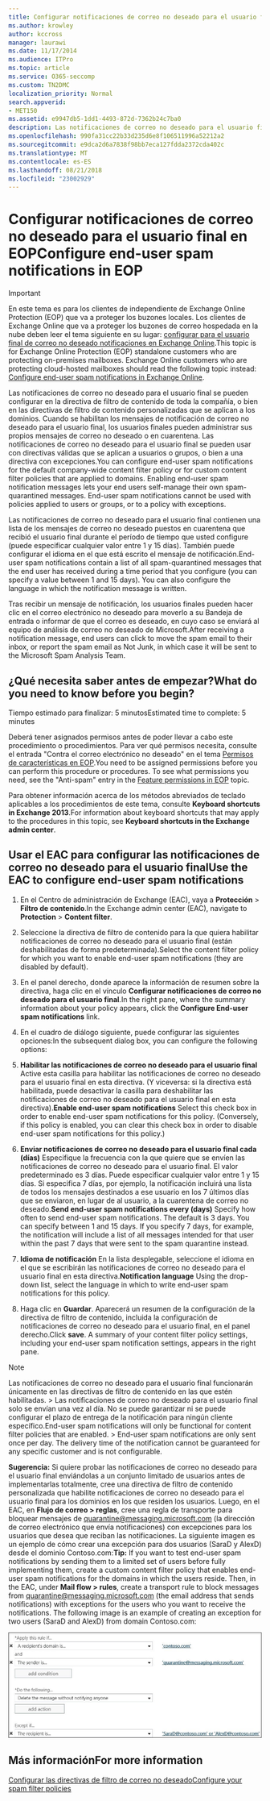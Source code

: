 ```yaml
---
title: Configurar notificaciones de correo no deseado para el usuario final en EOP
ms.author: krowley
author: kccross
manager: laurawi
ms.date: 11/17/2014
ms.audience: ITPro
ms.topic: article
ms.service: O365-seccomp
ms.custom: TN2DMC
localization_priority: Normal
search.appverid:
- MET150
ms.assetid: e9947db5-1dd1-4493-872d-7362b24c7ba0
description: Las notificaciones de correo no deseado para el usuario final se pueden configurar en la directiva de filtro de contenido de toda la compañía, o bien en las directivas de filtro de contenido personalizadas que se aplican a los dominios.
ms.openlocfilehash: 990fa31cc22b33d235d6e8f106511996a52212a2
ms.sourcegitcommit: e9dca2d6a7838f98bb7eca127fdda2372cda402c
ms.translationtype: MT
ms.contentlocale: es-ES
ms.lasthandoff: 08/21/2018
ms.locfileid: "23002929"
---
```

# <a name="configure-end-user-spam-notifications-in-eop"></a><span data-ttu-id="b0f7c-103">Configurar notificaciones de correo no deseado para el usuario final en EOP</span><span class="sxs-lookup"><span data-stu-id="b0f7c-103">Configure end-user spam notifications in EOP</span></span>
  
> [!IMPORTANT]
> <span data-ttu-id="b0f7c-p101">En este tema es para los clientes de independiente de Exchange Online Protection (EOP) que va a proteger los buzones locales. Los clientes de Exchange Online que va a proteger los buzones de correo hospedada en la nube deben leer el tema siguiente en su lugar: [configurar para el usuario final de correo no deseado notificaciones en Exchange Online](configure-end-user-spam-notifications-in-exchange-online.md).</span><span class="sxs-lookup"><span data-stu-id="b0f7c-p101">This topic is for Exchange Online Protection (EOP) standalone customers who are protecting on-premises mailboxes. Exchange Online customers who are protecting cloud-hosted mailboxes should read the following topic instead: [Configure end-user spam notifications in Exchange Online](configure-end-user-spam-notifications-in-exchange-online.md).</span></span> 
  
<span data-ttu-id="b0f7c-p102">Las notificaciones de correo no deseado para el usuario final se pueden configurar en la directiva de filtro de contenido de toda la compañía, o bien en las directivas de filtro de contenido personalizadas que se aplican a los dominios. Cuando se habilitan los mensajes de notificación de correo no deseado para el usuario final, los usuarios finales pueden administrar sus propios mensajes de correo no deseado o en cuarentena. Las notificaciones de correo no deseado para el usuario final se pueden usar con directivas válidas que se aplican a usuarios o grupos, o bien a una directiva con excepciones.</span><span class="sxs-lookup"><span data-stu-id="b0f7c-p102">You can configure end-user spam notifications for the default company-wide content filter policy or for custom content filter policies that are applied to domains. Enabling end-user spam notification messages lets your end users self-manage their own spam-quarantined messages. End-user spam notifications cannot be used with policies applied to users or groups, or to a policy with exceptions.</span></span>
  
<span data-ttu-id="b0f7c-p103">Las notificaciones de correo no deseado para el usuario final contienen una lista de los mensajes de correo no deseado puestos en cuarentena que recibió el usuario final durante el período de tiempo que usted configure (puede especificar cualquier valor entre 1 y 15 días). También puede configurar el idioma en el que está escrito el mensaje de notificación.</span><span class="sxs-lookup"><span data-stu-id="b0f7c-p103">End-user spam notifications contain a list of all spam-quarantined messages that the end user has received during a time period that you configure (you can specify a value between 1 and 15 days). You can also configure the language in which the notification message is written.</span></span>
  
<span data-ttu-id="b0f7c-111">Tras recibir un mensaje de notificación, los usuarios finales pueden hacer clic en el correo electrónico no deseado para moverlo a su Bandeja de entrada o informar de que el correo es deseado, en cuyo caso se enviará al equipo de análisis de correo no deseado de Microsoft.</span><span class="sxs-lookup"><span data-stu-id="b0f7c-111">After receiving a notification message, end users can click to move the spam email to their inbox, or report the spam email as Not Junk, in which case it will be sent to the Microsoft Spam Analysis Team.</span></span>
  
## <a name="what-do-you-need-to-know-before-you-begin"></a><span data-ttu-id="b0f7c-112">¿Qué necesita saber antes de empezar?</span><span class="sxs-lookup"><span data-stu-id="b0f7c-112">What do you need to know before you begin?</span></span>
<span data-ttu-id="b0f7c-113"><a name="sectionSection0"> </a></span><span class="sxs-lookup"><span data-stu-id="b0f7c-113"></span></span>

<span data-ttu-id="b0f7c-114">Tiempo estimado para finalizar: 5 minutos</span><span class="sxs-lookup"><span data-stu-id="b0f7c-114">Estimated time to complete: 5 minutes</span></span>
  
<span data-ttu-id="b0f7c-p104">Deberá tener asignados permisos antes de poder llevar a cabo este procedimiento o procedimientos. Para ver qué permisos necesita, consulte el entrada "Contra el correo electrónico no deseado" en el tema [Permisos de características en EOP](eop/feature-permissions-in-eop.md).</span><span class="sxs-lookup"><span data-stu-id="b0f7c-p104">You need to be assigned permissions before you can perform this procedure or procedures. To see what permissions you need, see the "Anti-spam" entry in the [Feature permissions in EOP](eop/feature-permissions-in-eop.md) topic.</span></span> 
  
<span data-ttu-id="b0f7c-117">Para obtener información acerca de los métodos abreviados de teclado aplicables a los procedimientos de este tema, consulte **Keyboard shortcuts in Exchange 2013**.</span><span class="sxs-lookup"><span data-stu-id="b0f7c-117">For information about keyboard shortcuts that may apply to the procedures in this topic, see **Keyboard shortcuts in the Exchange admin center**.</span></span>
  
## <a name="use-the-eac-to-configure-end-user-spam-notifications"></a><span data-ttu-id="b0f7c-118">Usar el EAC para configurar las notificaciones de correo no deseado para el usuario final</span><span class="sxs-lookup"><span data-stu-id="b0f7c-118">Use the EAC to configure end-user spam notifications</span></span>

1. <span data-ttu-id="b0f7c-119">En el Centro de administración de Exchange (EAC), vaya a **Protección** \> **Filtro de contenido**.</span><span class="sxs-lookup"><span data-stu-id="b0f7c-119">In the Exchange admin center (EAC), navigate to **Protection** \> **Content filter**.</span></span>
    
2. <span data-ttu-id="b0f7c-120">Seleccione la directiva de filtro de contenido para la que quiera habilitar notificaciones de correo no deseado para el usuario final (están deshabilitadas de forma predeterminada).</span><span class="sxs-lookup"><span data-stu-id="b0f7c-120">Select the content filter policy for which you want to enable end-user spam notifications (they are disabled by default).</span></span>
    
3. <span data-ttu-id="b0f7c-121">En el panel derecho, donde aparece la información de resumen sobre la directiva, haga clic en el vínculo **Configurar notificaciones de correo no deseado para el usuario final**.</span><span class="sxs-lookup"><span data-stu-id="b0f7c-121">In the right pane, where the summary information about your policy appears, click the **Configure End-user spam notifications** link.</span></span> 
    
4. <span data-ttu-id="b0f7c-122">En el cuadro de diálogo siguiente, puede configurar las siguientes opciones:</span><span class="sxs-lookup"><span data-stu-id="b0f7c-122">In the subsequent dialog box, you can configure the following options:</span></span>
    
1. <span data-ttu-id="b0f7c-p105">**Habilitar las notificaciones de correo no deseado para el usuario final** Active esta casilla para habilitar las notificaciones de correo no deseado para el usuario final en esta directiva. (Y viceversa: si la directiva está habilitada, puede desactivar la casilla para deshabilitar las notificaciones de correo no deseado para el usuario final en esta directiva).</span><span class="sxs-lookup"><span data-stu-id="b0f7c-p105">**Enable end-user spam notifications** Select this check box in order to enable end-user spam notifications for this policy. (Conversely, if this policy is enabled, you can clear this check box in order to disable end-user spam notifications for this policy.)</span></span> 
    
2. <span data-ttu-id="b0f7c-p106">**Enviar notificaciones de correo no deseado para el usuario final cada (días)** Especifique la frecuencia con la que quiere que se envíen las notificaciones de correo no deseado para el usuario final. El valor predeterminado es 3 días. Puede especificar cualquier valor entre 1 y 15 días. Si especifica 7 días, por ejemplo, la notificación incluirá una lista de todos los mensajes destinados a ese usuario en los 7 últimos días que se enviaron, en lugar de al usuario, a la cuarentena de correo no deseado.</span><span class="sxs-lookup"><span data-stu-id="b0f7c-p106">**Send end-user spam notifications every (days)** Specify how often to send end-user spam notifications. The default is 3 days. You can specify between 1 and 15 days. If you specify 7 days, for example, the notification will include a list of all messages intended for that user within the past 7 days that were sent to the spam quarantine instead.</span></span> 
    
3. <span data-ttu-id="b0f7c-129">**Idioma de notificación** En la lista desplegable, seleccione el idioma en el que se escribirán las notificaciones de correo no deseado para el usuario final en esta directiva.</span><span class="sxs-lookup"><span data-stu-id="b0f7c-129">**Notification language** Using the drop-down list, select the language in which to write end-user spam notifications for this policy.</span></span> 
    
5. <span data-ttu-id="b0f7c-p107">Haga clic en **Guardar**. Aparecerá un resumen de la configuración de la directiva de filtro de contenido, incluida la configuración de notificaciones de correo no deseado para el usuario final, en el panel derecho.</span><span class="sxs-lookup"><span data-stu-id="b0f7c-p107">Click **save**. A summary of your content filter policy settings, including your end-user spam notification settings, appears in the right pane.</span></span>
    
> [!NOTE]
>  <span data-ttu-id="b0f7c-p108">Las notificaciones de correo no deseado para el usuario final funcionarán únicamente en las directivas de filtro de contenido en las que estén habilitadas. >  Las notificaciones de correo no deseado para el usuario final solo se envían una vez al día. No se puede garantizar ni se puede configurar el plazo de entrega de la notificación para ningún cliente específico.</span><span class="sxs-lookup"><span data-stu-id="b0f7c-p108">End-user spam notifications will only be functional for content filter policies that are enabled. >  End-user spam notifications are only sent once per day. The delivery time of the notification cannot be guaranteed for any specific customer and is not configurable.</span></span> 
  
 <span data-ttu-id="b0f7c-p109">**Sugerencia:** Si quiere probar las notificaciones de correo no deseado para el usuario final enviándolas a un conjunto limitado de usuarios antes de implementarlas totalmente, cree una directiva de filtro de contenido personalizada que habilite notificaciones de correo no deseado para el usuario final para los dominios en los que residen los usuarios. Luego, en el EAC, en **Flujo de correo \> reglas**, cree una regla de transporte para bloquear mensajes de quarantine@messaging.microsoft.com (la dirección de correo electrónico que envía notificaciones) con excepciones para los usuarios que desea que reciban las notificaciones. La siguiente imagen es un ejemplo de cómo crear una excepción para dos usuarios (SaraD y AlexD) desde el dominio Contoso.com:</span><span class="sxs-lookup"><span data-stu-id="b0f7c-p109">**Tip:** If you want to test end-user spam notifications by sending them to a limited set of users before fully implementing them, create a custom content filter policy that enables end-user spam notifications for the domains in which the users reside. Then, in the EAC, under **Mail flow \> rules**, create a transport rule to block messages from quarantine@messaging.microsoft.com (the email address that sends notifications) with exceptions for the users who you want to receive the notifications. The following image is an example of creating an exception for two users (SaraD and AlexD) from domain Contoso.com:</span></span> 
  
![Regla de transporte para probar las notificaciones de correo no deseado de usuario final](media/EOP-ESN-testspecificusers.jpg)
  
## <a name="for-more-information"></a><span data-ttu-id="b0f7c-139">Más información</span><span class="sxs-lookup"><span data-stu-id="b0f7c-139">For more information</span></span>

[<span data-ttu-id="b0f7c-140">Configurar las directivas de filtro de correo no deseado</span><span class="sxs-lookup"><span data-stu-id="b0f7c-140">Configure your spam filter policies</span></span>](configure-your-spam-filter-policies.md)
  
